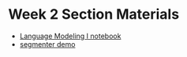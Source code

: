 # Week 2 Section Materials

- [Language Modeling I notebook](Language%20Modeling%20I.ipynb)
- [segmenter demo](segment/segment.py)
